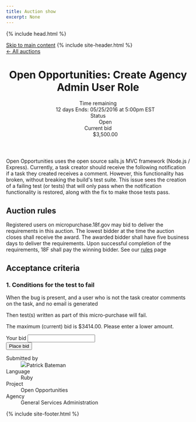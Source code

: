 ```yaml
---
title: Auction show
excerpt: None
---
```


{% include head.html %}
<body class="no-js layout-auctions-show">
  <a class="a-skip-to-main" href="#main">Skip to main content</a>
  {% include site-header.html %}
  <nav class="breadcrumbs">
    <div class="wrapper">
      <a href="/">&larr; All auctions</a>
    </div>
  </nav>
  <main class="auction h-entry" role="main" id="main">
    <div class="wrapper">
      <header class="auction-header">
        <h1 class="p-name">
          Open Opportunities: Create Agency Admin User Role
        </h1>
        <dl>
          <dt class="auction-time-remaining">Time remaining</dt>
          <dd class="auction-time-remaining">
            12 days
            <span class="auction-time-left-alternate">Ends: 05/25/2016 at 5:00pm EST</span>
          </dd>
          <dt class="auction-status">Status</dt>
          <dd class="auction-status auction-status-open">Open</dd>
          <dt class="auction-current-bid">Current bid</dt>
          <dd class="auction-current-bid">
            $3,500.00
          </dd>
        </dl>
      </header>
      <div class="page">
        <p class="issue-description p-summary">Open Opportunities uses the open source sails.js MVC framework (Node.js / Express). Currently, a task creator should receive the following notification if a task they created receives a comment. However, this functionality has broken, without breaking the build's test suite. This issue sees the creation of a failing test (or tests) that will only pass when the notification functionality is restored, along with the fix to make those tests pass.</p>
        <h2>Auction rules</h2>
        <p>Registered users on micropurchase.18f.gov may bid to deliver the requirements in this auction. The lowest bidder at the time the auction closes shall receive the award. The awarded bidder shall have five business days to deliver the requirements. Upon successful completion of the requirements, 18F shall pay the winning bidder. See our <a href="https://micropurchase.18f.gov/faq">rules</a> page</p>
        <h2>Acceptance criteria</h2>
        <h3>1. Conditions for the test to fail</h3>
        <p>When the bug is present, and a user who is not the task creator comments on the task, and no email is generated</p>
        <p>Then test(s) written as part of this micro-purchase will fail.</p>        
      </div>
      <footer class="auction-footer">
        <section class="auction-place-bid">
          <p>The maximum (current) bid is $3414.00. Please enter a lower amount.</p>
          <form>
            <div class="field"> 
              <label>
                <span class="label-text">Your bid</span>
                <input type="number"></input>
              </label>
            </div>
            <button>Place bid</button>
          </form>
        </section>
        <dl>
          <dt class="auction-author">Submitted by</dt>
          <dd class="auction-author p-author"><img src="#">Patrick Bateman</dd>
          <dt class="auction-language">Language</dt>
          <dd class="auction-language">Ruby</dd>
          <dt class="auction-project">Project</dt>
          <dd class="auction-project">Open Opportunities</dd>
          <dt class="auction-agency">Agency</dt>
          <dd class="auction-agency">General Services Administration</dd>
        </dl>
      </footer>
    </div>
  </main>
  {% include site-footer.html %}
</body>